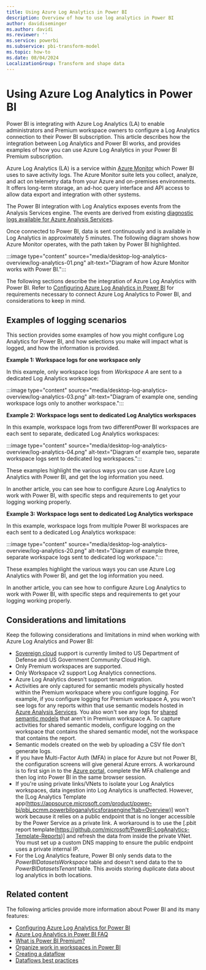 ```yaml
---
title: Using Azure Log Analytics in Power BI
description: Overview of how to use log analytics in Power BI
author: davidiseminger
ms.author: davidi
ms.reviewer: ''
ms.service: powerbi
ms.subservice: pbi-transform-model
ms.topic: how-to
ms.date: 08/04/2024
LocalizationGroup: Transform and shape data
---
```

# Using Azure Log Analytics in Power BI

Power BI is integrating with Azure Log Analytics (LA) to enable administrators and Premium workspace owners to configure a Log Analytics connection to their Power BI subscription. This article describes how the integration between Log Analytics and Power BI works, and provides examples of how you can use Azure Log Analytics in your Power BI Premium subscription. 

Azure Log Analytics (LA) is a service within [Azure Monitor](https://azure.microsoft.com/services/monitor/) which Power BI uses to save activity logs. The Azure Monitor suite lets you collect, analyze, and act on telemetry data from your Azure and on-premises environments. It offers long-term storage, an ad-hoc query interface and API access to allow data export and integration with other systems. 

The Power BI integration with Log Analytics exposes events from the Analysis Services engine. The events are derived from existing [diagnostic logs available for Azure Analysis Services](/azure/analysis-services/analysis-services-logging). 

Once connected to Power BI, data is sent continuously and is available in Log Analytics in approximately 5 minutes. The following diagram shows how Azure Monitor operates, with the path taken by Power BI highlighted.

:::image type="content" source="media/desktop-log-analytics-overview/log-analytics-01.png" alt-text="Diagram of how Azure Monitor works with Power BI.":::

The following sections describe the integration of Azure Log Analytics with Power BI. Refer to [Configuring Azure Log Analytics in Power BI](./desktop-log-analytics-configure.md) for requirements necessary to connect Azure Log Analytics to Power BI, and considerations to keep in mind.

## Examples of logging scenarios

This section provides some examples of how you might configure Log Analytics for Power BI, and how selections you make will impact what is logged, and how the information is provided.

**Example 1: Workspace logs for one workspace only**

In this example, only workspace logs from *Workspace A* are sent to a dedicated Log Analytics workspace:

:::image type="content" source="media/desktop-log-analytics-overview/log-analytics-03.png" alt-text="Diagram of example one, sending workspace logs only to another workspace.":::

**Example 2: Workspace logs sent to dedicated Log Analytics workspaces**

In this example, workspace logs from two differentPower BI workspaces are each sent to separate, dedicated Log Analytics workspaces:

:::image type="content" source="media/desktop-log-analytics-overview/log-analytics-04.png" alt-text="Diagram of example two, separate workspace logs sent to dedicated log workspaces.":::

These examples highlight the various ways you can use Azure Log Analytics with Power BI, and get the log information you need.

In another article, you can see how to configure Azure Log Analytics to work with Power BI, with specific steps and requirements to get your logging working properly.

**Example 3: Workspace logs sent to dedicated Log Analytics workspace**

In this example, workspace logs from multiple Power BI workspaces are each sent to a dedicated Log Analytics workspace:

:::image type="content" source="media/desktop-log-analytics-overview/log-analytics-20.png" alt-text="Diagram of example three, separate workspace logs sent to dedicated log workspace.":::

These examples highlight the various ways you can use Azure Log Analytics with Power BI, and get the log information you need.

In another article, you can see how to configure Azure Log Analytics to work with Power BI, with specific steps and requirements to get your logging working properly.



## Considerations and limitations
Keep the following considerations and limitations in mind when working with Azure Log Analytics and Power BI:

* [Sovereign cloud](https://powerbi.microsoft.com/clouds/) support is currently limited to US Department of Defense and US Government Community Cloud High.
* Only Premium workspaces are supported.
* Only Workspace v2 support Log Analytics connections.
* Azure Log Analytics doesn't support tenant migration.
* Activities are only captured for semantic models physically hosted within the Premium workspace where you configure logging. For example, if you configure logging for Premium workspace A, you won't see logs for any reports within that use semantic models hosted in [Azure Analysis Services](https://azure.microsoft.com/services/analysis-services/#overview). You also won't see any logs for [shared semantic models](../../connect-data/service-datasets-share.md) that aren't in Premium workspace A. To capture activities for shared semantic models, configure logging on the workspace that contains the shared semantic model, not the workspace that contains the report.
* Semantic models created on the web by uploading a CSV file don't generate logs.
* If you have Multi-Factor Auth (MFA) in place for Azure but not Power BI, the configuration screens will give general Azure errors. A workaround is to first sign in to the [Azure portal](https://portal.azure.com), complete the MFA challenge and then log into Power BI in the same browser session.
* If you're using private links/VNets to isolate your Log Analytics workspaces, data ingestion into Log Analytics is unaffected. However, the [Log Analytics Template app(https://appsource.microsoft.com/product/power-bi/pbi_pcmm.powerbiloganalyticsforasengine?tab=Overview)] won't work because it relies on a public endpoint that is no longer accessible by the Power Service as a private link. A workaround is to use the [.pbit report template(https://github.com/microsoft/PowerBI-LogAnalytics-Template-Reports)] and refresh the data from inside the private VNet. You must set up a custom DNS mapping to ensure the public endpoint uses a private internal IP.
* For the Log Analytics feature, Power BI only sends data to the *PowerBIDatasetsWorkspace* table and doesn't send data to the to *PowerBIDatasetsTenant* table. This avoids storing duplicate data about log analytics in both locations. 


## Related content
The following articles provide more information about Power BI and its many features:

* [Configuring Azure Log Analytics for Power BI](desktop-log-analytics-configure.md)
* [Azure Log Analytics in Power BI FAQ](desktop-log-analytics-faq.md)
* [What is Power BI Premium?](../../enterprise/service-premium-what-is.md)
* [Organize work in workspaces in Power BI](../../collaborate-share/service-new-workspaces.md)
* [Creating a dataflow](../dataflows/dataflows-create.md)
* [Dataflows best practices](../dataflows/dataflows-best-practices.md)
